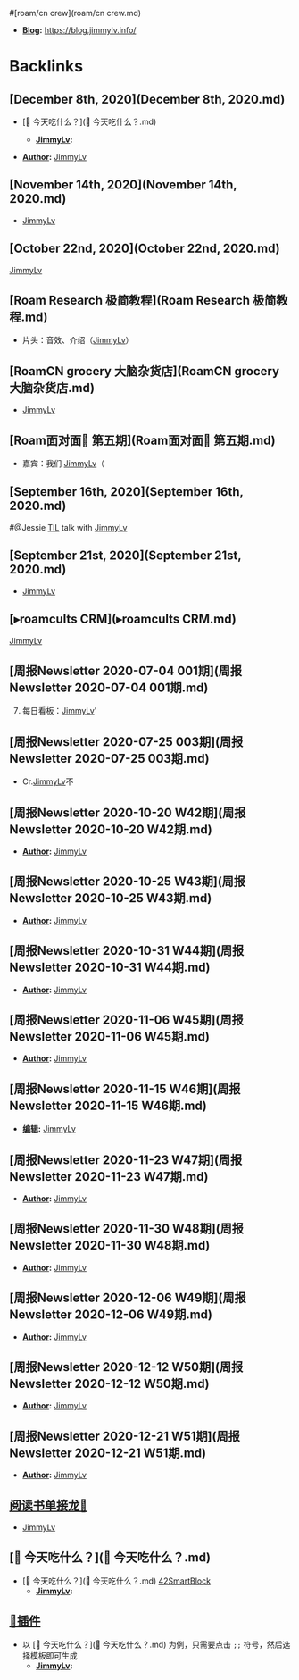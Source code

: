 
#[roam/cn crew](roam/cn crew.md)
- **[Blog](Blog.md):** https://blog.jimmylv.info/

# Backlinks
## [December 8th, 2020](December 8th, 2020.md)
- [🍚 今天吃什么？](🍚 今天吃什么？.md)
    - **[JimmyLv](JimmyLv.md):**

- **[Author](Author.md):** [JimmyLv](JimmyLv.md)

## [November 14th, 2020](November 14th, 2020.md)
- [JimmyLv](JimmyLv.md)

## [October 22nd, 2020](October 22nd, 2020.md)
[JimmyLv](JimmyLv.md)

## [Roam Research 极简教程](Roam Research 极简教程.md)
- 片头：音效、介绍（[JimmyLv](JimmyLv.md)）

## [RoamCN grocery 大脑杂货店](RoamCN grocery 大脑杂货店.md)
- [JimmyLv](JimmyLv.md)

## [Roam面对面🍜 第五期](Roam面对面🍜 第五期.md)
- 嘉宾：我们 [JimmyLv](JimmyLv.md)（

## [September 16th, 2020](September 16th, 2020.md)

#@Jessie [TIL](TIL.md) talk with [JimmyLv](JimmyLv.md)

## [September 21st, 2020](September 21st, 2020.md)
- [JimmyLv](JimmyLv.md)

## [▸roamcults CRM](▸roamcults CRM.md)
[JimmyLv](JimmyLv.md)

## [周报Newsletter 2020-07-04 001期](周报Newsletter 2020-07-04 001期.md)

7. 每日看板：[JimmyLv](JimmyLv.md)'

## [周报Newsletter 2020-07-25 003期](周报Newsletter 2020-07-25 003期.md)
- Cr.[JimmyLv](JimmyLv.md)不

## [周报Newsletter 2020-10-20 W42期](周报Newsletter 2020-10-20 W42期.md)
- **[Author](Author.md):** [JimmyLv](JimmyLv.md)

## [周报Newsletter 2020-10-25 W43期](周报Newsletter 2020-10-25 W43期.md)
- **[Author](Author.md):** [JimmyLv](JimmyLv.md)

## [周报Newsletter 2020-10-31 W44期](周报Newsletter 2020-10-31 W44期.md)
- **[Author](Author.md):** [JimmyLv](JimmyLv.md)

## [周报Newsletter 2020-11-06 W45期](周报Newsletter 2020-11-06 W45期.md)
- **[Author](Author.md):** [JimmyLv](JimmyLv.md)

## [周报Newsletter 2020-11-15 W46期](周报Newsletter 2020-11-15 W46期.md)
- **[编辑](编辑.md):** [JimmyLv](JimmyLv.md)

## [周报Newsletter 2020-11-23 W47期](周报Newsletter 2020-11-23 W47期.md)
- **[Author](Author.md):** [JimmyLv](JimmyLv.md)

## [周报Newsletter 2020-11-30 W48期](周报Newsletter 2020-11-30 W48期.md)
- **[Author](Author.md):** [JimmyLv](JimmyLv.md)

## [周报Newsletter 2020-12-06 W49期](周报Newsletter 2020-12-06 W49期.md)
- **[Author](Author.md):** [JimmyLv](JimmyLv.md)

## [周报Newsletter 2020-12-12 W50期](周报Newsletter 2020-12-12 W50期.md)
- **[Author](Author.md):** [JimmyLv](JimmyLv.md)

## [周报Newsletter 2020-12-21 W51期](周报Newsletter 2020-12-21 W51期.md)
- **[Author](Author.md):** [JimmyLv](JimmyLv.md)

## [阅读书单接龙🐲](阅读书单接龙🐲.md)
- [JimmyLv](JimmyLv.md)

## [🍚 今天吃什么？](🍚 今天吃什么？.md)
- [🍚 今天吃什么？](🍚 今天吃什么？.md) [42SmartBlock](42SmartBlock.md)
    - **[JimmyLv](JimmyLv.md):**

## [🎫插件](🎫插件.md)
- 以 [🍚 今天吃什么？](🍚 今天吃什么？.md) 为例，只需要点击 `;;` 符号，然后选择模板即可生成
    - **[JimmyLv](JimmyLv.md):**

